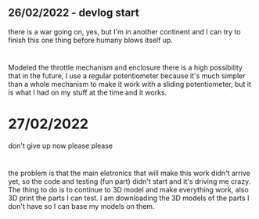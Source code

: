 ## 26/02/2022 - devlog start
there is a war going on, yes, but I'm in another continent and I can try to finish this one thing before humany blows itself up.
#
Modeled the throttle mechanism and enclosure
there is a high possibility that in the future, I use a regular potentiometer because it's much simpler than a whole mechanism to make it work with a sliding potentiometer, but it is what I had on my stuff at the time and it works. 


# 27/02/2022 
don't give up now please please
#
the problem is that the main eletronics that will make this work didn't arrive yet, so the code and testing (fun part) didn't start and it's driving me crazy. The thing to do is to continue to 3D model and make everything work, also 3D print the parts I can test. I am downloading the 3D models of the parts I don't have so I can base my models on them.